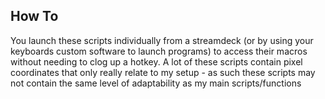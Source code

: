 ## How To
You launch these scripts individually from a streamdeck (or by using your keyboards custom software to launch programs) to access their macros without needing to clog up a hotkey.
A lot of these scripts contain pixel coordinates that only really relate to my setup - as such these scripts may not contain the same level of adaptability as my main scripts/functions